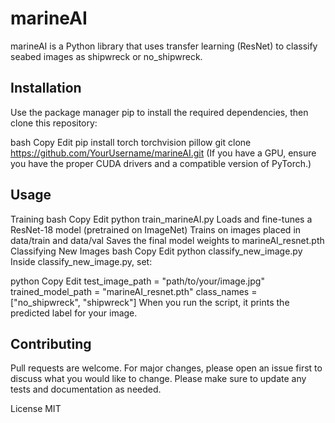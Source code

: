 # marineAI
marineAI is a Python library that uses transfer learning (ResNet) to classify seabed images as shipwreck or no_shipwreck.

## Installation
Use the package manager pip to install the required dependencies, then clone this repository:

bash
Copy
Edit
pip install torch torchvision pillow
git clone https://github.com/YourUsername/marineAI.git
(If you have a GPU, ensure you have the proper CUDA drivers and a compatible version of PyTorch.)

## Usage
Training
bash
Copy
Edit
python train_marineAI.py
Loads and fine-tunes a ResNet-18 model (pretrained on ImageNet)
Trains on images placed in data/train and data/val
Saves the final model weights to marineAI_resnet.pth
Classifying New Images
bash
Copy
Edit
python classify_new_image.py
Inside classify_new_image.py, set:

python
Copy
Edit
test_image_path = "path/to/your/image.jpg"
trained_model_path = "marineAI_resnet.pth"
class_names = ["no_shipwreck", "shipwreck"]
When you run the script, it prints the predicted label for your image.

## Contributing
Pull requests are welcome. For major changes, please open an issue first to discuss what you would like to change.
Please make sure to update any tests and documentation as needed.

License
MIT
